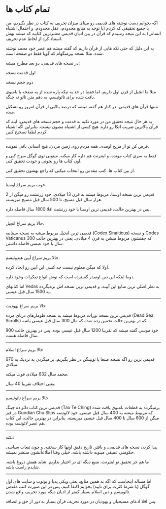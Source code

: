 ﻿<h1>تمام کتاب ها</h1>

<p>اگه بخوایم دست نوشته های قدیمی رو مبنای میزان تحریف یه کتاب در نظر بگیریم، من با جمیع تحقیقی که کردم (با توجه به منابع محدودم، عقل محدودم، و احتمال اشتباه انسانی) به این نتیجه رسیدم که قرآن در بین ادیان قدیمی معتبرترین کتابیه که میشه بهش استناد کرد از لحاظ عدم تحریف.</p>
<p>به این دلیل که حتی تکه هایی از قرآن داریم که گفته میشه هم عصر خود محمد نوشته شده. مثلا نسخه بیرمنگهام که گویا فقط دو صفحه است.</p>
<p>در نسخه های قدیمی، دو بعد مطرح میشه:</p>
<p>اول قدمت نسخه</p>
<p>دوم حجم نسخه</p>
<p>مثلا ما انجیل از قرن اول داریم، اما فقط در حد یه تیکه پاره شده از یه صفحه یا بامبوی یافت شده برای تائوئیسم، یه دهم متن تائو ته چنگه.</p>
<p>منتها قرآن های قدیمی، در کنار هم گفته میشه که درصد بالایی از قرآن امروز رو تشکیل میده.</p>
<p>به هر حال نتیجه تحقیق من در مورد تکیه به قدمت و حجم نسخه های قدیمی، اینه که قرآن بالاترین ضریب اتکا رو داره. هیچ کسی از اشتباه مصون نیست. بنابراین اگه اشتباه کردم لطفا تصحیح کنین.</p>
<hr />
<p>فرض کن تو از مریخ اومدی. همه مردم روی زمین مردن. هیچ انسانی باقی نمونده.</p>
<p>فقط یه سری کتاب مونده، و اینترنت هم داره کار میکنه. میتونی توی گوگل سرچ کنی و اون کتاب ها رو بخونی و خودت تحقیق کنی.</p>
<p>از بین کتاب ها، کتب مقدس رو انتخاب میکنی که راجع بهشون تحقیق کنی.</p>
<hr />
<p>خوب بریم سراغ اوستا.</p>
<p>قدیمی ترین نسخه اوستا، مربوط میشه به قرن 13 میلادی. خود زرتشت رو میگن از 2 هزار سال قبل مسیح، تا 500 سال قبل مسیح میزیسته.</p>
<p>پس در بهترین حالت، قدیمی ترین اوستا با خود زرتشت اقلا 1800 سال فاصله داره.</p>
<hr />
<p>حالا بریم سراغ انجیل.</p>
<p>قدیمی ترین انجیل مربوط میشه به نسخه سیناییه (Codex Sinaiticus) و نسخه Codes Vaticanus که جفتشون مربوط میشن به قرن 4 میلادی. یعنی در بهترین حالت 300 سال با خود عیسی فاصله داشتن.</p>
<hr />
<p>حالا بریم سراغ آیین هندوئیسم.</p>
<p>اولا که میگن معلوم نیست چه کسی این آیین رو ایجاد کرده.</p>
<p>دوما اینکه این دین اونقدر گسترده است که توش انواع تفکرات وجود داره.</p>
<p>اما کتابهای Vedas به نظر اصلی ترین منابع این آیینه. و قدیمی ترین نسخه اش برمیگرده به 1500 سال قبل عیسی.</p>
<hr />
<p>حالا بریم سراغ یهودیت</p>
<p>قدیمی ترین نسخه تورات مربوط میشه به نسخه طومارهای دریای مرده (Dead Sea Scrolls) که در بهترین حالت تخمین زده شده که مال 300 سال قبل عیسی باشه.</p>
<p>خود موسی گفته میشه که تقریبا 1200 سال قبل عیسی بوده. پس در بهترین حالت 900 سال فاصله هست.</p>
<hr />
<p>حالا بریم سراغ اسلام</p>
<p>قدیمی ترین رو اگه نسخه صنعا یا توبینگن در نظر بگیریم، بر میگردن به نزدیک به 670 میلادی.</p>
<p>محمد سال 632 میلادی فوت میکنه.</p>
<p>یعنی اختلاف تقریبا 40 سال.</p>
<hr />
<p>حالا بریم سراغ تائوئیسم</p>
<p>قدیمی ترین کتاب دائو ده جینگ (Tao Te Ching) برمیگرده به قطعات بامبوی یافت شده در قبر Guodian Chu Slips که مربوط میشه به 400 سال قبل عیسی. خود لائوتسه میگن از 600 سال تا 400 سال قبل عیسی میزیسته. بنابراین در بهترین حالت، این کتاب هم عصر لائوتسه بوده.</p>
<hr />
<p>نکته:</p>
<p>پیدا کردن نسخه های قدیمی، و یافتن تاریخ دقیق اونها کار سختیه. و چون تبعات سیاسی حکومتی عمیقی میتونه داشته باشه، خیلی وقتا اطلاعاتشون منتشر نمیشه.</p>
<p>ما هم جز تحقیق تو اینترنت، منبع دیگه ای در اختیار نداریم. شاید همش دروغ باشه. شایدم راست باشه.</p>
<hr />
<p>اما مساله اینجاست که اگه به همین منابع، یعنی ویکی پدیا و یوتوب و سایت های اول گوگل (با شرط کثرت برای تایید) بخوایم اکتفا کنیم، پس در این صورت کتب مقدس تائوییسم و دین اسلام بسیار کمتر از ادیان دیگه مورد تحریف واقع شدن.</p>
<p>پس اقلا ادعای مسیحیان و یهودیان در مورد تحریف قرآن بسیار به دور از حق و انصافه.</p>